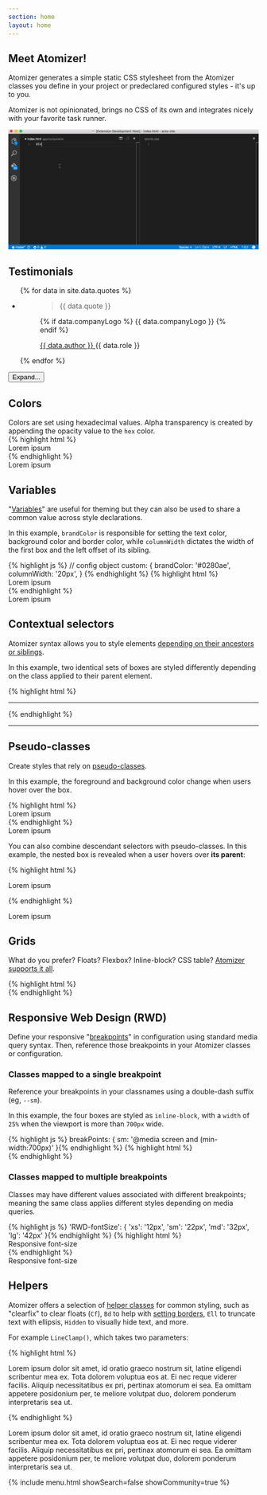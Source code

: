 ```yaml
---
section: home
layout: home
---
```


<div class="D(f)--lg Jc(sb) Gp(2rem)">
    <div>
        <h2 class="Fz(24px) My(0) Mt(2em)--lg Mb(1em)--lg">Meet Atomizer!</h2>
        <p>
            Atomizer generates a simple static CSS stylesheet from the Atomizer classes you define in your project or predeclared configured styles - it&#39;s up to you.
        </p>
        <p>Atomizer is not opinionated, brings no CSS of its own and integrates nicely with your favorite task runner.</p>
    </div>
    <img src="/images/atomic-demo.gif" class="Ar(174/83) W(70%)--md" alt="Atomizer demo">
</div>

<h2>Testimonials</h2>

<div id="testimonials" class="Pos(r)">
    <ul class="Ovx(s) Ai(s) D(f)--md List(n)! Pstart(0)! Gp(2rem) H(400px)--xs Ov(h)--xs expand_H(a)">
        {% for data in site.data.quotes %}
            <li class="Pos(r) Fxb(25%) Fxs(0) Mx(0px) Mb(20px) Mb(0px)--md P(1rem) Bdrs(5px) Bgc(boxColorLight)">
                <figure class="M(0px)">
                    <blockquote class="Bdstartw(0px) M(0px) P(0px) Fs(n)">
                        <p class="Mt(0px) Fz(16px)">{{ data.quote }}</p>
                    </blockquote>
                    <figcaption class="D(f) Ai(c) Gp(1rem)">
                        {% if data.companyLogo %}
                            {{ data.companyLogo }}
                        {% endif %}
                        <p class="M(0)">
                            <a href="{{ data.link }}" class="D(b) Fw(b) C(--color-text) Td(n):h" target="_blank">
                                {{ data.author }}
                                <u class="StretchedBox"></u>
                            </a>
                            {{ data.role }}
                        </p>
                    </figcaption>
                </figure>
            </li>
        {% endfor %}
    </ul>
    <div class="D(b) D(n)--sm Pos(a) B(0px) expand_B(-40px) Py(10px) Bxs(bd) W(100%) Mx(a) Ta(c) Bgi(linearGradient)">
        <button id="toggleTestButton" class="Bgc(--color-blue-5) C(#fff) Bdrs(10px) Bd(n) Px(15px) Py(10px) Cur(p) Fz(14px)">Expand...</button>
    </div>
</div>

<h2 id="colors">Colors</h2>

<div class="Row">
    <div class="Fl(start) W(60%) Fl(n)--xs W(a)--xs">
        Colors are set using hexadecimal values. Alpha transparency is created by appending the opacity value to the <code>hex</code> color.
    </div>
    <div class="Fl(start) W(60%) Cl(b) Fl(n)--xs W(a)--xs">
{% highlight html %}
<div class="Bgc(#0280ae.5) C(#fff) P(20px)">
    Lorem ipsum
</div>
{% endhighlight %}
    </div>
    <div class="Fl(end) W(30%) My(1em) Fl(n)--xs W(a)--xs">
        <div class="Bgc(--color-blue-2) C(#fff) P(20px)">
            Lorem ipsum
        </div>
    </div>
</div>

<h2 id="variables">Variables</h2>

<div class="Row">
    <div class="Fl(start) W(60%) Fl(n)--xs W(a)--xs">
        <p>&quot;<a href="{% link guides/syntax.md %}#variable-values">Variables</a>&quot; are useful for theming but they can also be used to share a common value across style declarations.</p>
        <p>In this example, <code>brandColor</code> is responsible for setting the text color, background color and border color, while <code>columnWidth</code> dictates the width of the first box and the left offset of its sibling.</p>
    </div>
    <div class="Fl(start) W(60%) Cl(b) Fl(n)--xs W(a)--xs">
{% highlight js %}
// config object
custom: {
    brandColor: '#0280ae',
    columnWidth: '20px',
}
{% endhighlight %}
{% highlight html %}
<div class="Pos(a) Bgc(brandColor) W(columnWidth) H(90px)"></div>
<div class="C(brandColor) BdB Bdc(brandColor) Mstart(columnWidth) P(10px)">
     Lorem ipsum
</div>
{% endhighlight %}
    </div>
    <div class="Fl(end) W(30%) My(1em) Fl(n)--xs W(a)--xs">
        <div class="Pos(a) Bgc(brandColor) W(columnWidth) H(90px)"></div>
        <div class="C(brandColor) BdB Bdc(brandColor) Mstart(columnWidth) P(10px)">
            Lorem ipsum
        </div>
    </div>
</div>

<h2 id="contextual-selectors">Contextual selectors</h2>

<div class="Row">
    <div class="Fl(start) W(60%) Fl(n)--xs W(a)--xs">
        <p>Atomizer syntax allows you to style elements <a href="{% link guides/syntax.md %}#combinator">depending on their ancestors or siblings</a>.</p>
        <p>In this example, two identical sets of boxes are styled differently depending on the class applied to their parent element.</p>
    </div>
    <div class="Fl(start) W(60%) Cl(b) Fl(n)--xs W(a)--xs">
{% highlight html %}
<div>
   <div class="foo_W(100%)"></div>
   <div class="foo_W(100%)"></div>
</div>
<hr>
<div class="foo">
   <div class="foo_W(100%)"></div>
   <div class="foo_W(100%)"></div>
</div>
{% endhighlight %}
    </div>
    <div class="Fl(end) W(30%) My(1em) Fl(n)--xs W(a)--xs">
        <div>
            <div class="Bgc(--color-blue-2) H(90px) IbBox W(50%) foo_W(100%)"></div><!--
         --><div class="Bgc(--color-blue-5) H(90px) IbBox W(50%) foo_W(100%)"></div>
        </div>
        <hr>
        <div class="foo">
            <div class="Bgc(--color-blue-2) H(90px) IbBox W(50%) foo_W(100%)"></div><!--
         --><div class="Bgc(--color-blue-5) H(90px) IbBox W(50%) foo_W(100%)"></div>
        </div>
    </div>
</div>

<h2 id="pseudo-classes">Pseudo-classes</h2>

<div class="Row">
    <div class="Fl(start) W(60%) Fl(n)--xs W(a)--xs">
        <p>Create styles that rely on <a href="{% link guides/syntax.md %}#pseudo-class">pseudo-classes</a>.</p>
        <p>In this example, the foreground and background color change when users hover over the box.</p>
    </div>
    <div class="Fl(start) W(60%) Cl(b) Fl(n)--xs W(a)--xs">
{% highlight html %}
<div class="Bgc(#0280ae):h C(#0280ae) C(#fff):h">
    Lorem ipsum
</div>
{% endhighlight %}
    </div>
    <div class="Fl(end) W(30%) My(1em) Fl(n)--xs W(a)--xs">
        <div class="Bd Bgc(--color-blue-5):h C(--color-blue-5) C(#fff):h P(20px)">
            Lorem ipsum
        </div>
    </div>
    <p class="Cl(b) W(60%) Fl(n)--xs W(a)--xs">You can also combine descendant selectors with pseudo-classes. In this example, the nested box is revealed when a user hovers over <strong>its parent</strong>:</p>
        <div class="Fl(start) W(60%) Cl(b) Fl(n)--xs W(a)--xs">
{% highlight html %}
<div class="foo">
    <p class="Op(0) foo:h>Op(1)">Lorem ipsum</p>
</div>
{% endhighlight %}
        </div>
        <div class="Fl(end) W(30%) My(1em) Fl(n)--xs W(a)--xs">
            <div class="foo Bd C(--color-blue-5) Ta(c)">
                <p class="Op(0) foo:h>Op(1)">Lorem ipsum</p>
            </div>
        </div>
</div>

<h2 id="grids">Grids</h2>

<div class="Row">
    <div class="Fl(start) W(60%) Fl(n)--xs W(a)--xs">
        <p>What do you prefer? Floats? Flexbox? Inline-block? CSS table? <a href="{% link tutorials/layout.md %}#layouts">Atomizer supports it all</a>.</p>
    </div>
    <div class="Fl(start) W(60%) Cl(b) Fl(n)--xs W(a)--xs">
{% highlight html %}
<!-- floats -->
<div class="Row">
    <div class="Fl(start) W(1/2)"></div>
    <div class="Fl(start) W(1/2)"></div>
</div>
<!-- table -->
<div class="D(tb) W(100%)" role="presentation">
    <div class="D(tbc)"></div>
    <div class="D(tbc)"></div>
</div>
<!-- flexbox -->
<div class="D(f)">
    <div class="Flxg(1)"></div>
    <div class="Flxg(1)"></div>
</div>
<!-- grids -->
<div class="D(g) Gtc(twoColEvenGrid)">
    <div></div>
    <div></div>
</div>
{% endhighlight %}
    </div>
    <div class="Fl(end) W(30%) My(1em) Fl(n)--xs W(a)--xs">
        <div class="Row">
            <div class="Fl(start) W(1/2) Bgc(--color-blue-2) H(90px)"></div>
            <div class="Fl(start) W(1/2) Bgc(--color-blue-5) H(90px)"></div>
        </div>
        <div class="D(tb) W(100%)" role="presentation">
            <div class="D(tbc) Bgc(--color-blue-5) H(90px)"></div>
            <div class="D(tbc) Bgc(--color-blue-2) H(90px)"></div>
        </div>
        <div class="D(f)">
            <div class="Flxg(1) Bgc(--color-blue-2) H(90px)"></div>
            <div class="Flxg(1) Bgc(--color-blue-5) H(90px)"></div>
        </div>
        <div class="D(g) Gtc(twoColEvenGrid)">
            <div class="Bgc(--color-blue-5) H(90px)"></div>
            <div class="Bgc(--color-blue-2) H(90px)"></div>
        </div>
    </div>
</div>

<h2 id="responsive-web-design-rwd-">Responsive Web Design (RWD)</h2>

<div class="Row">
    <div class="Fl(start) W(60%) Fl(n)--xs W(a)--xs">
        <p>Define your responsive &quot;<a href="{% link breakpoints.md %}">breakpoints</a>&quot; in configuration using standard media query syntax. Then, reference those breakpoints in your Atomizer classes or configuration.</p>
        <h3>Classes mapped to a single breakpoint</h3>
        <p>Reference your breakpoints in your classnames using a double-dash suffix (eg, <code>--sm</code>).</p>
        <p>In this example, the four boxes are styled as <code>inline-block</code>, with a <code>width</code> of <code>25%</code> when the viewport is more than <code>700px</code> wide.</p>
    </div>
    <div class="Fl(start) W(60%) Cl(b) Fl(n)--xs W(a)--xs">
{% highlight js %}
breakPoints: {
    sm: '@media screen and (min-width:700px)'
}{% endhighlight %}
{% highlight html %}
<div class="D(ib)--sm W(25%)--sm"></div>
<div class="D(ib)--sm W(25%)--sm"></div>
<div class="D(ib)--sm W(25%)--sm"></div>
<div class="D(ib)--sm W(25%)--sm"></div>
{% endhighlight %}
    </div>
    <div class="Fl(end) W(30%) My(1em) Fl(n)--xs W(a)--xs">
        <div class="Bgc(--color-blue-2) H(90px) D(ib)--sm W(25%)--sm"></div><div class="Bgc(--color-blue-5) H(90px) D(ib)--sm W(25%)--sm"></div><div class="Bgc(--color-blue-2) H(90px) D(ib)--sm W(25%)--sm"></div><div class="Bgc(--color-blue-5) H(90px) D(ib)--sm W(25%)--sm"></div>
    </div>
</div>

<div class="Row">
    <div class="Fl(start) W(60%) Fl(n)--xs W(a)--xs">
        <h3>Classes mapped to multiple breakpoints</h3>
        <p>Classes may have different values associated with different breakpoints; meaning the same class applies different styles depending on media queries.</p>
    </div>
    <div class="Fl(start) W(60%) Cl(b) Fl(n)--xs W(a)--xs">
{% highlight js %}
'RWD-fontSize': {
    'xs': '12px',
    'sm': '22px',
    'md': '32px',
    'lg': '42px'
}{% endhighlight %}
{% highlight html %}
<div class="Fz(RWD-fontSize)">Responsive font-size</div>
{% endhighlight %}
    </div>
    <div class="Fl(end) W(30%) My(1em) Fl(n)--xs W(a)--xs">
        <div class="Fz(RWD-fontSize)">Responsive font-size</div>
    </div>
</div>

<h2 id="helpers">Helpers</h2>

<div class="Row">
    <div class="Fl(start) W(60%) Fl(n)--xs W(a)--xs">
        <p>Atomizer offers a selection of <a href="{% link guides/helper-classes.md %}">helper classes</a> for common styling, such as &quot;clearfix&quot; to clear floats (<code>Cf</code>), <code>Bd</code> to help with <a href="{% link guides/helper-classes.md %}#bd-borders">setting borders</a>, <code>Ell</code> to truncate text with ellipsis, <code>Hidden</code> to visually hide text, and more.</p>
        <p>For example <code>LineClamp()</code>, which takes two parameters:</p>
    </div>
    <div class="Fl(start) W(60%) Cl(b) Fl(n)--xs W(a)--xs">
{% highlight html %}
<p class="Fz(12px) Lh(1.5) LineClamp(3,54px)">
    Lorem ipsum dolor sit amet, id oratio graeco nostrum sit, latine eligendi scribentur mea ex. Tota dolorem voluptua eos at. Ei nec reque viderer facilis. Aliquip necessitatibus ex pri, pertinax atomorum ei sea. Ea omittam appetere posidonium per, te meliore volutpat duo, dolorem ponderum interpretaris sea ut.
</p>
{% endhighlight %}
    </div>
    <div class="Fl(end) W(30%) My(1em) Fl(n)--xs W(a)--xs">
        <p class="Fz(12px) Lh(1.5) LineClamp(3,54px)">Lorem ipsum dolor sit amet, id oratio graeco nostrum sit, latine eligendi scribentur mea ex. Tota dolorem voluptua eos at. Ei nec reque viderer facilis. Aliquip necessitatibus ex pri, pertinax atomorum ei sea. Ea omittam appetere posidonium per, te meliore volutpat duo, dolorem ponderum interpretaris sea ut.</p>
    </div>
</div>

<div class="D(f)--md Ac(sb) Mt(1rem)--sm Mb(2rem)--sm">
    {% include menu.html showSearch=false showCommunity=true %}
</div>
